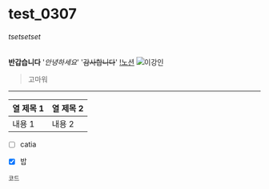 # test_0307
###### tsetsetset
**반갑습니다**
'_안녕하세요_'
'~~감사합니다~~'
[!노션](https://www.notion.so/517d7c5a227841fab9ff31df3c7c4e04)
![이강인](htps://search.pstatic.net/common/?src=http%3A%2F%2Fimgnews.naver.net%2Fimage%2F216%2F2024%2F01%2F31%2F0000130439_001_20240131074801304.jpg&type=sc960_832)
> 고마워
---
| 열 제목 1 | 열 제목 2 |
|-----------|-----------|
| 내용 1    | 내용 2    |
- [ ] catia
- [x] 밥


`코드`
